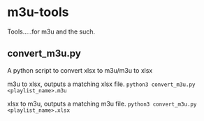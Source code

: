 # **m3u-tools**
   Tools.....for m3u and the such. 

## **convert_m3u.py**
   A python script to convert xlsx to m3u/m3u to xlsx
   
   m3u to xlsx, outputs a matching xlsx file.
    `python3 convert_m3u.py <playlist_name>.m3u`

   xlsx to m3u, outputs a matching m3u file.
    `python3 convert_m3u.py <playlist_name>.xlsx`
